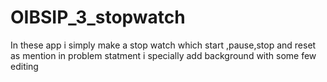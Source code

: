 # OIBSIP_3_stopwatch
In these app i simply make a stop watch which start ,pause,stop and reset as mention in problem statment
i specially add background with some few editing 

